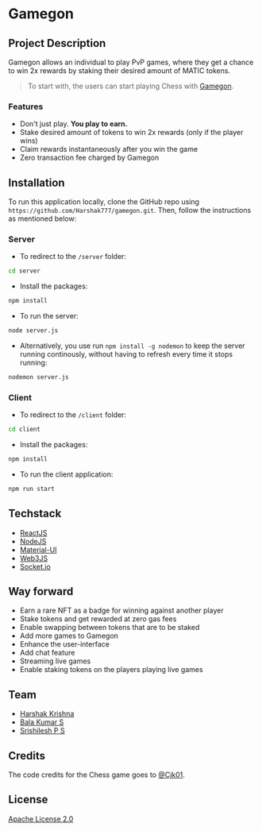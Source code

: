 # Gamegon

## Project Description

Gamegon allows an individual to play PvP games, where they get a chance to win 2x rewards by staking their desired amount of MATIC tokens.

> To start with, the users can start playing Chess with [Gamegon]().

### Features

- Don't just play. **You play to earn.**
- Stake desired amount of tokens to win 2x rewards (only if the player wins)
- Claim rewards instantaneously after you win the game
- Zero transaction fee charged by Gamegon

## Installation

To run this application locally, clone the GitHub repo using `https://github.com/Harshak777/gamegon.git`. Then, follow the instructions as mentioned below:

### Server

- To redirect to the `/server` folder:

```bash
cd server
```

- Install the packages:

```bash
npm install
```

- To run the server:

```bash
node server.js
```

- Alternatively, you use run `npm install -g nodemon` to keep the server running continously, without having to refresh every time it stops running:

```bash
nodemon server.js
```

### Client
- To redirect to the `/client` folder:

```bash
cd client
```

- Install the packages:

```bash
npm install
```

- To run the client application:

```bash
npm run start
```

## Techstack
- [ReactJS](https://github.com/facebook/react)
- [NodeJS](https://github.com/nodejs)
- [Material-UI](material-ui.com)
- [Web3JS](https://www.npmjs.com/package/web3)
- [Socket.io](https://www.npmjs.com/package/socket.io)

## Way forward
- Earn a rare NFT as a badge for winning against another player
- Stake tokens and get rewarded at zero gas fees
- Enable swapping between tokens that are to be staked
- Add more games to Gamegon
- Enhance the user-interface
- Add chat feature
- Streaming live games
- Enable staking tokens on the players playing live games

## Team
- [Harshak Krishna](https://github.com/Harshak777)
- [Bala Kumar S](https://github.com/balasbk)
- [Srishilesh P S](https://github.com/srishilesh)

## Credits
The code credits for the Chess game goes to [@Cjk01](https://github.com/Cjk01/multiplayer-chess-react).

## License
[Apache License 2.0](./LICENSE)
